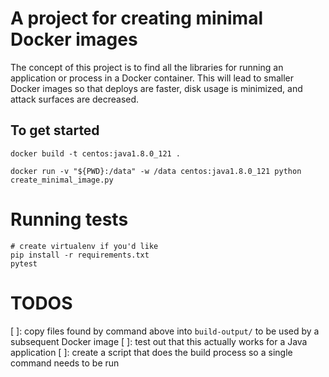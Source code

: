 # A project for creating minimal Docker images

The concept of this project is to find all the libraries for running an
application or process in a Docker container. This will lead to smaller Docker
images so that deploys are faster, disk usage is minimized, and attack surfaces
are decreased.

## To get started

    docker build -t centos:java1.8.0_121 .

    docker run -v "${PWD}:/data" -w /data centos:java1.8.0_121 python create_minimal_image.py

# Running tests

    # create virtualenv if you'd like
    pip install -r requirements.txt
    pytest

# TODOS

[ ]: copy files found by command above into `build-output/` to be used by a subsequent Docker image
[ ]: test out that this actually works for a Java application
[ ]: create a script that does the build process so a single command needs to be run
